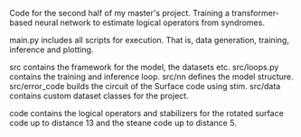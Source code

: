 Code for the second half of my master's project. Training a transformer-based neural network to estimate logical operators from syndromes.

main.py includes all scripts for execution. That is, data generation, training, inference and plotting.

src contains the framework for the model, the datasets etc.
src/loops.py contains the training and inference loop.
src/nn defines the model structure.
src/error_code builds the circuit of the Surface code using stim.
src/data contains custom dataset classes for the project.

code contains the logical operators and stabilizers for the rotated surface code up to distance 13 and the steane code up to distance 5.
